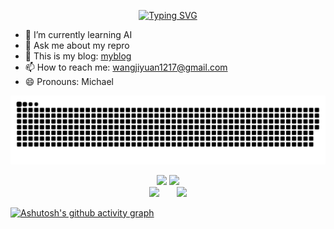 <p align="center">
    <a href="https://git.io/typing-svg"><img src="https://readme-typing-svg.herokuapp.com?font=Fira+Code&pause=1000&random=false&width=435&lines=www.lifeandcode.top" alt="Typing SVG" /></a>
</p>

<!-- - 🔭 I’m currently working on 
      - 👯 I’m looking to collaborate on ...
      - 🤔 I’m looking for help with ...
      - ⚡ Fun fact: ...
-->
- 🌱 I’m currently learning AI
- 💬 Ask me about my repro
- 📕 This is my blog: <a href="https://www.lifeandcode.top">myblog</a>
- 📫 How to reach me: wangjiyuan1217@gmail.com
- 😄 Pronouns: Michael


![](https://raw.githubusercontent.com/fjqz177/fjqz177/main/dist/github-contribution-grid-snake.svg)

<div align="center">
    <img  src="https://github-readme-streak-stats.herokuapp.com/?user=MichaelWang2000" />
    <img  src="https://github-profile-trophy.vercel.app/?username=MichaelWang2000" />
</div>

<div align="center">
<span>&emsp;&emsp;</span>
<img height="170px" src="https://github-readme-stats.vercel.app/api?username=MichaelWang2000" /><span>&emsp;&emsp;</span><img height="170px" src="https://github-readme-stats.vercel.app/api/top-langs/?username=MichaelWang2000&layout=compact&langs_count=8" />
<span>&emsp;&emsp;</span>
</div>


[![Ashutosh's github activity graph](https://github-readme-activity-graph.vercel.app/graph?username=MichaelWang2000&theme=github)](https://github.com/ashutosh00710/github-readme-activity-graph)

